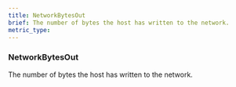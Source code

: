 ```yaml
---
title: NetworkBytesOut
brief: The number of bytes the host has written to the network.
metric_type:
---
```

### NetworkBytesOut

The number of bytes the host has written to the network.
